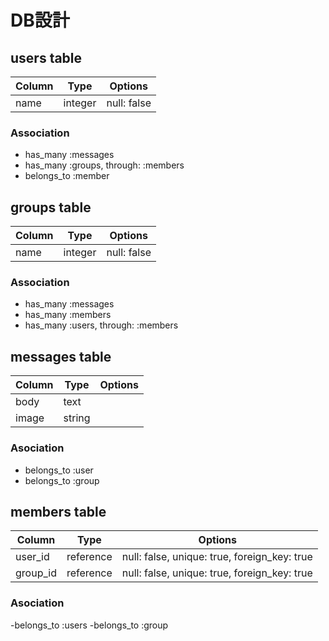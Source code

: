 # DB設計

## users table

|Column|Type|Options|
|------|----|-------|
|name|integer|null: false|


### Association

- has_many :messages
- has_many :groups, through: :members
- belongs_to :member

## groups table

|Column|Type|Options|
|------|----|-------|
|name|integer|null: false|


### Association
- has_many :messages
- has_many :members
- has_many :users, through: :members


## messages table

|Column|Type|Options|
|------|----|-------|
|body|text| |
|image|string| |


### Asociation

- belongs_to :user
- belongs_to :group


## members table

|Column|Type|Options|
|------|----|-------|
|user_id|reference|null: false, unique: true, foreign_key: true|
|group_id|reference|null: false, unique: true, foreign_key: true|

### Asociation
-belongs_to :users
-belongs_to :group
